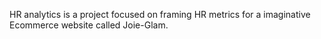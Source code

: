 HR analytics is a project focused on framing HR metrics for a imaginative Ecommerce website called Joie-Glam.
